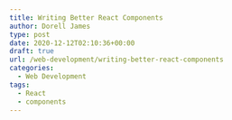 ```yaml
---
title: Writing Better React Components
author: Dorell James
type: post
date: 2020-12-12T02:10:36+00:00
draft: true
url: /web-development/writing-better-react-components
categories:
  - Web Development
tags:
  - React
  - components
---
```

